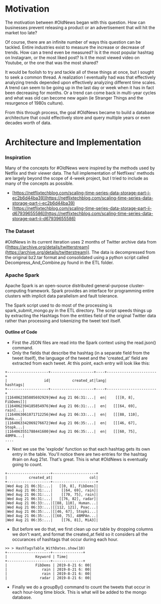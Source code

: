 # Motivation

The motivation between #OldNews began with this question.  How can businesses prevent releasing a product or an advertisement that will hit the market too late?

Of course, there are an infinite number of ways this question can be tackled. Entire industries exist to measure the increase or decrease of trends. How can a trend even be measured? Is it the most popular hashtag on Instagram, or the most liked post?  Is it the most viewed video on Youtube, or the one that was the most shared?

It would be foolish to try and tackle all of these things at once, but I sought to seek a common thread.  A realization I eventually had was that effectively analyzing trends depended upon effectively analyzing different time scales.  A trend can seem to be going up in the last day or week when it has in fact been decreasing for months.  Or a trend can come back in multi-year cycles and what was old can become new again (ie Stranger Things and the resurgence of 1980s culture). 

From this through process, the goal #OldNews became to build a database architecture that could effectively store and query multiple years or even decades worth of data.  

# Architecture and Implementation

### Inspiration

Many of the concepts for #OldNews were inspired by the methods used by Netflix and their viewer data.  The full implementation of Netflixes' methods are largely beyond the scope of  4-week project, but I tried to include as many of the concepts as possible.

- [https://netflixtechblog.com/scaling-time-series-data-storage-part-i-ec2b6d44ba39](https://netflixtechblog.com/scaling-time-series-data-storage-part-i-ec2b6d44ba39)
- [https://netflixtechblog.com/scaling-time-series-data-storage-part-ii-d67939655586](https://netflixtechblog.com/scaling-time-series-data-storage-part-ii-d67939655586)

### The Dataset

#OldNews in its current iteration uses 2 months of Twitter archive data from ([https://archive.org/details/twitterstream](https://archive.org/details/twitterstream)). The data is decompressed from the original bz2.tar format and consolidated using a python script called Decompress_And_Combine.py found in the ETL folder.

### Apache Spark

Apache Spark is an open-source distributed general-purpose cluster-computing framework. Spark provides an interface for programming entire clusters with implicit data parallelism and fault tolerance.

The Spark script used to do most of the processing is spark_submit_mongo.py in the ETL directory. The script speeds things up by extracting the Hashtags from the entities field of the original Twitter data rather than processing and tokenizing the tweet text itself.


#### Outline of Code

* First the JSON files are read into the Spark context using the read.json() command.
* Only the fields that describe the hashtag (in a separate field from the tweet itself), the language of the tweet and the 'created_at' field are extracted from each tweet. At this point, each entry will look like this:

```
+-------------------+--------------------+----+-----------------------+
|                 id|          created_at|lang|               hashtags|
+-------------------+--------------------+----+-----------------------+
|1164062385805692929|Wed Aug 21 06:31:...|  en|    [[[0, 8], FibDems]]|
|1164062394185854976|Wed Aug 21 06:31:...|  en|   [[[64, 69], rain]...|
|1164063061071712256|Wed Aug 21 06:33:...|  en|   [[[88, 110], Huma...|
|1164063342069276672|Wed Aug 21 06:35:...|  en|   [[[46, 67], Stopk...|
|1164063551788441600|Wed Aug 21 06:35:...|  en|   [[[60, 75], 48MPA...|
....
```

* Next we use the 'explode' function so that each hashtag gets its own entry in the table. You'll notice there are two entries for the hashtag #rain on Aug 21st. That's great. This is what #OldNews is eventually going to count. 

```
+--------------------+--------------------+
|          created_at|                 col|
+--------------------+--------------------+
|Wed Aug 21 06:31:...|   [[0, 8], FibDems]|
|Wed Aug 21 06:31:...|    [[64, 69], rain]|
|Wed Aug 21 06:31:...|    [[70, 75], rain]|
|Wed Aug 21 06:31:...|   [[76, 82], radar]|
|Wed Aug 21 06:33:...|[[88, 110], Human...|
|Wed Aug 21 06:33:...|[[112, 121], Poac...|
|Wed Aug 21 06:35:...|[[46, 67], Stopki...|
|Wed Aug 21 06:35:...|[[60, 75], 48MPAn...|
|Wed Aug 21 06:35:...|    [[76, 81], MiA3]|
```

* But before we do that, we first clean up our table by dropping columns we don't want, and format the created_at field so it considers all the occurances of hashtags that occur during each hour. 

```
>> > HashTagsTable_WithDates.show(10)
+--------------------+--------------+
|             Keyword | Time|
+--------------------+--------------+
|             FibDems | 2019-8-21 6: 00|
|                rain | 2019-8-21 6: 00|
|                rain | 2019-8-21 6: 00|
|               radar | 2019-8-21 6: 00|
```

* Finally we do a groupBy() command to count the tweets that occur in each hour-long time block. This is what will be added to the mongo database. 